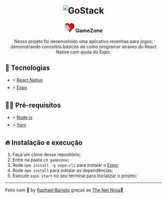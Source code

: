 <h1 align="center">
  <img alt="GoStack" src="https://i.imgur.com/iwXc02b.png" width="120px" />
</h1>

<h3 align="center">
<img alt="GoStack" src="https://raw.githubusercontent.com/iamshaunjp/react-native-tutorial/lesson-28/gamezone/assets/heart_logo.png" height="30px">
  GameZone
</h3>

<p align="center">Nesse projeto foi desenvolvido uma aplicativo resenhas para jogos, demonstrando conceitos básicos de como programar atráves do React Native com ajuda do Expo.</p>

## 🚀 Tecnologias

- ⚡ [React Native](https://facebook.github.io/react-native/)
- ⚡ [Expo](https://expo.io/)

## ✋🏻 Pré-requisitos

- ⚡ [Node.js](https://nodejs.org/en/)
- ⚡ [Yarn](https://yarnpkg.com/pt-BR/docs/install)

## 🔥 Instalação e execução

1. Faça um clone desse repositório;
2. Entre na pasta `cd gamezone`;
3. Rode `npm install -g expo-cli` para instalar o [Expo](https://expo.io/);
4. Rode `npm install` para instalar as dependências;
5. Execute `expo start` no seu terminal para inicializar o projeto;

---

Feito com 💖 by [Raphael Barreto](https://raphabarreto.com.br/)
graças ao [The Net Ninja](https://www.youtube.com/channel/UCW5YeuERMmlnqo4oq8vwUpg)👋
